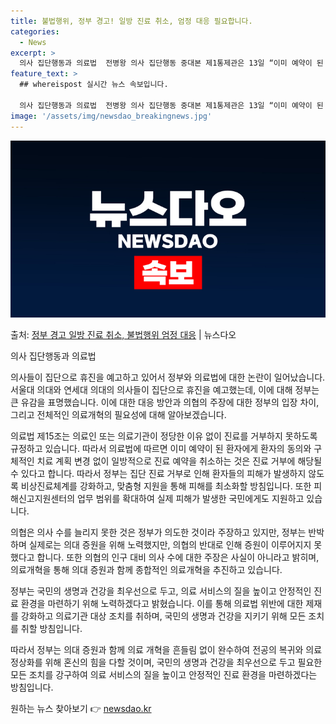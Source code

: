 ```yaml
---
title: 불법행위, 정부 경고! 일방 진료 취소, 엄정 대응 필요합니다.
categories:
  - News
excerpt: >
  의사 집단행동과 의료법  전병왕 의사 집단행동 중대본 제1통제관은 13일 “이미 예약이 된 환자에게 환자의 …
feature_text: >
  ## whereispost 실시간 뉴스 속보입니다.

  의사 집단행동과 의료법  전병왕 의사 집단행동 중대본 제1통제관은 13일 “이미 예약이 된 환자에게 환자의 …
image: '/assets/img/newsdao_breakingnews.jpg'
---
```


![뉴스다오 속보](/assets/img/newsdao_breakingnews.jpg)

<p>출처: <a href="https://newsdao.kr/4231" rel="dofollow">정부 경고 일방 진료 취소, 불법행위 엄정 대응</a> | 뉴스다오</p>

의사 집단행동과 의료법

의사들이 집단으로 휴진을 예고하고 있어서 정부와 의료법에 대한 논란이 일어났습니다. 서울대 의대와 연세대 의대의 의사들이 집단으로 휴진을 예고했는데, 이에 대해 정부는 큰 유감을 표명했습니다. 이에 대한 대응 방안과 의협의 주장에 대한 정부의 입장 차이, 그리고 전체적인 의료개혁의 필요성에 대해 알아보겠습니다.

의료법 제15조는 의료인 또는 의료기관이 정당한 이유 없이 진료를 거부하지 못하도록 규정하고 있습니다. 따라서 의료법에 따르면 이미 예약이 된 환자에게 환자의 동의와 구체적인 치료 계획 변경 없이 일방적으로 진료 예약을 취소하는 것은 진료 거부에 해당될 수 있다고 합니다. 따라서 정부는 집단 진료 거부로 인해 환자들의 피해가 발생하지 않도록 비상진료체계를 강화하고, 맞춤형 지원을 통해 피해를 최소화할 방침입니다. 또한 피해신고지원센터의 업무 범위를 확대하여 실제 피해가 발생한 국민에게도 지원하고 있습니다.

의협은 의사 수를 늘리지 못한 것은 정부가 의도한 것이라 주장하고 있지만, 정부는 반박하며 실제로는 의대 증원을 위해 노력했지만, 의협의 반대로 인해 증원이 이루어지지 못했다고 합니다. 또한 의협의 인구 대비 의사 수에 대한 주장은 사실이 아니라고 밝히며, 의료개혁을 통해 의대 증원과 함께 종합적인 의료개혁을 추진하고 있습니다.

정부는 국민의 생명과 건강을 최우선으로 두고, 의료 서비스의 질을 높이고 안정적인 진료 환경을 마련하기 위해 노력하겠다고 밝혔습니다. 이를 통해 의료법 위반에 대한 제재를 강화하고 의료기관 대상 조치를 취하며, 국민의 생명과 건강을 지키기 위해 모든 조치를 취할 방침입니다.

따라서 정부는 의대 증원과 함께 의료 개혁을 흔들림 없이 완수하여 전공의 복귀와 의료 정상화를 위해 혼신의 힘을 다할 것이며, 국민의 생명과 건강을 최우선으로 두고 필요한 모든 조치를 강구하여 의료 서비스의 질을 높이고 안정적인 진료 환경을 마련하겠다는 방침입니다. 

원하는 뉴스 찾아보기 👉 <a href="https://newsdao.kr" rel="dofollow">newsdao.kr</a>


